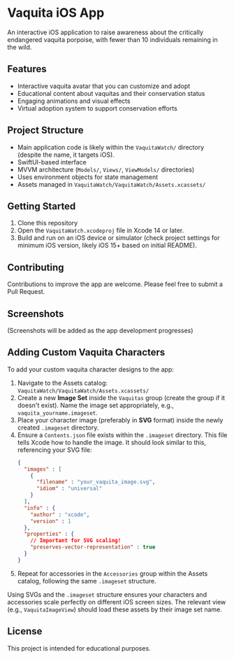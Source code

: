 # Vaquita iOS App

An interactive iOS application to raise awareness about the critically endangered vaquita porpoise, with fewer than 10 individuals remaining in the wild.

## Features

- Interactive vaquita avatar that you can customize and adopt
- Educational content about vaquitas and their conservation status
- Engaging animations and visual effects
- Virtual adoption system to support conservation efforts

## Project Structure

- Main application code is likely within the `VaquitaWatch/` directory (despite the name, it targets iOS).
- SwiftUI-based interface
- MVVM architecture (`Models/`, `Views/`, `ViewModels/` directories)
- Uses environment objects for state management
- Assets managed in `VaquitaWatch/VaquitaWatch/Assets.xcassets/`

## Getting Started

1. Clone this repository
2. Open the `VaquitaWatch.xcodeproj` file in Xcode 14 or later.
3. Build and run on an iOS device or simulator (check project settings for minimum iOS version, likely iOS 15+ based on initial README).

## Contributing

Contributions to improve the app are welcome. Please feel free to submit a Pull Request.

## Screenshots

(Screenshots will be added as the app development progresses)

## Adding Custom Vaquita Characters

To add your custom vaquita character designs to the app:

1.  Navigate to the Assets catalog: `VaquitaWatch/VaquitaWatch/Assets.xcassets/`
2.  Create a new **Image Set** inside the `Vaquitas` group (create the group if it doesn't exist). Name the image set appropriately, e.g., `vaquita_yourname.imageset`.
3.  Place your character image (preferably in **SVG** format) inside the newly created `.imageset` directory.
4.  Ensure a `Contents.json` file exists within the `.imageset` directory. This file tells Xcode how to handle the image. It should look similar to this, referencing your SVG file:
    ```json
    {
      "images" : [
        {
          "filename" : "your_vaquita_image.svg",
          "idiom" : "universal"
        }
      ],
      "info" : {
        "author" : "xcode",
        "version" : 1
      },
      "properties" : {
        // Important for SVG scaling!
        "preserves-vector-representation" : true
      }
    }
    ```
5.  Repeat for accessories in the `Accessories` group within the Assets catalog, following the same `.imageset` structure.

Using SVGs and the `.imageset` structure ensures your characters and accessories scale perfectly on different iOS screen sizes. The relevant view (e.g., `VaquitaImageView`) should load these assets by their image set name.

## License

This project is intended for educational purposes. 